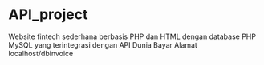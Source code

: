 # API_project
Website fintech sederhana berbasis PHP dan HTML dengan database PHP MySQL yang terintegrasi dengan API Dunia Bayar
Alamat localhost/dbinvoice
